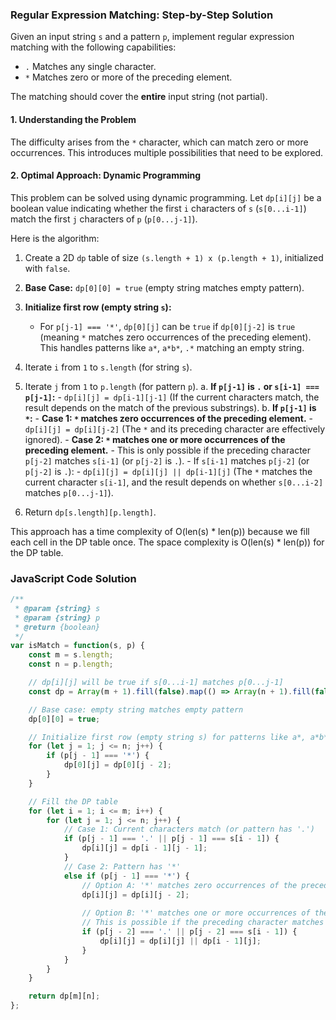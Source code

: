 ### Regular Expression Matching: Step-by-Step Solution

Given an input string `s` and a pattern `p`, implement regular expression matching with the following capabilities:

*   `.` Matches any single character.
*   `*` Matches zero or more of the preceding element.

The matching should cover the **entire** input string (not partial).

#### 1. Understanding the Problem

The difficulty arises from the `*` character, which can match zero or more occurrences. This introduces multiple possibilities that need to be explored.

#### 2. Optimal Approach: Dynamic Programming

This problem can be solved using dynamic programming. Let `dp[i][j]` be a boolean value indicating whether the first `i` characters of `s` (`s[0...i-1]`) match the first `j` characters of `p` (`p[0...j-1]`).

Here is the algorithm:

1.  Create a 2D `dp` table of size `(s.length + 1) x (p.length + 1)`, initialized with `false`.
2.  **Base Case:** `dp[0][0] = true` (empty string matches empty pattern).
3.  **Initialize first row (empty string `s`):**
    -   For `p[j-1] === '*'`, `dp[0][j]` can be `true` if `dp[0][j-2]` is `true` (meaning `*` matches zero occurrences of the preceding element). This handles patterns like `a*`, `a*b*`, `.*` matching an empty string.
4.  Iterate `i` from `1` to `s.length` (for string `s`).
5.  Iterate `j` from `1` to `p.length` (for pattern `p`).
    a. **If `p[j-1]` is `.` or `s[i-1] === p[j-1]`:**
        -   `dp[i][j] = dp[i-1][j-1]` (If the current characters match, the result depends on the match of the previous substrings).
    b. **If `p[j-1]` is `*`:**
        -   **Case 1: `*` matches zero occurrences of the preceding element.**
            -   `dp[i][j] = dp[i][j-2]` (The `*` and its preceding character are effectively ignored).
        -   **Case 2: `*` matches one or more occurrences of the preceding element.**
            -   This is only possible if the preceding character `p[j-2]` matches `s[i-1]` (or `p[j-2]` is `.`).
            -   If `s[i-1]` matches `p[j-2]` (or `p[j-2]` is `.`):
                -   `dp[i][j] = dp[i][j] || dp[i-1][j]` (The `*` matches the current character `s[i-1]`, and the result depends on whether `s[0...i-2]` matches `p[0...j-1]`).

6.  Return `dp[s.length][p.length]`.

This approach has a time complexity of O(len(s) * len(p)) because we fill each cell in the DP table once. The space complexity is O(len(s) * len(p)) for the DP table.

### JavaScript Code Solution

```javascript
/**
 * @param {string} s
 * @param {string} p
 * @return {boolean}
 */
var isMatch = function(s, p) {
    const m = s.length;
    const n = p.length;

    // dp[i][j] will be true if s[0...i-1] matches p[0...j-1]
    const dp = Array(m + 1).fill(false).map(() => Array(n + 1).fill(false));

    // Base case: empty string matches empty pattern
    dp[0][0] = true;

    // Initialize first row (empty string s) for patterns like a*, a*b*, .* etc.
    for (let j = 1; j <= n; j++) {
        if (p[j - 1] === '*') {
            dp[0][j] = dp[0][j - 2];
        }
    }

    // Fill the DP table
    for (let i = 1; i <= m; i++) {
        for (let j = 1; j <= n; j++) {
            // Case 1: Current characters match (or pattern has '.')
            if (p[j - 1] === '.' || p[j - 1] === s[i - 1]) {
                dp[i][j] = dp[i - 1][j - 1];
            } 
            // Case 2: Pattern has '*'
            else if (p[j - 1] === '*') {
                // Option A: '*' matches zero occurrences of the preceding element
                dp[i][j] = dp[i][j - 2];
                
                // Option B: '*' matches one or more occurrences of the preceding element
                // This is possible if the preceding character matches s[i - 1]
                if (p[j - 2] === '.' || p[j - 2] === s[i - 1]) {
                    dp[i][j] = dp[i][j] || dp[i - 1][j];
                }
            }
        }
    }

    return dp[m][n];
};
```
